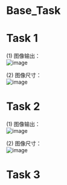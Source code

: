 # Base_Task

# Task 1
(1) 图像输出：  
![image](https://user-images.githubusercontent.com/39607836/120883003-65d0f680-c60d-11eb-8a5a-ca7d5a083835.png)

(2) 图像尺寸：  
![image](https://user-images.githubusercontent.com/39607836/120883048-9b75df80-c60d-11eb-9c64-0cea0171a2c3.png)

# Task 2
(1) 图像输出：  
![image](https://user-images.githubusercontent.com/39607836/120883094-da0b9a00-c60d-11eb-92bc-70df6b0b8b1b.png)

(2) 图像尺寸：  
![image](https://user-images.githubusercontent.com/39607836/120883110-f7406880-c60d-11eb-90f8-42e2c4a71798.png)

# Task 3
